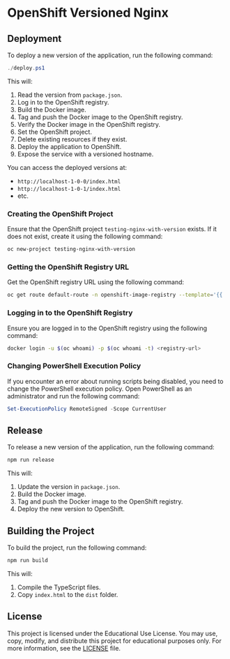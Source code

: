 # OpenShift Versioned Nginx

## Deployment

To deploy a new version of the application, run the following command:

```powershell
./deploy.ps1
```

This will:
1. Read the version from `package.json`.
2. Log in to the OpenShift registry.
3. Build the Docker image.
4. Tag and push the Docker image to the OpenShift registry.
5. Verify the Docker image in the OpenShift registry.
6. Set the OpenShift project.
7. Delete existing resources if they exist.
8. Deploy the application to OpenShift.
9. Expose the service with a versioned hostname.

You can access the deployed versions at:
- `http://localhost-1-0-0/index.html`
- `http://localhost-1-0-1/index.html`
- etc.

### Creating the OpenShift Project

Ensure that the OpenShift project `testing-nginx-with-version` exists. If it does not exist, create it using the following command:

```sh
oc new-project testing-nginx-with-version
```

### Getting the OpenShift Registry URL

Get the OpenShift registry URL using the following command:

```sh
oc get route default-route -n openshift-image-registry --template='{{ .spec.host }}'
```

### Logging in to the OpenShift Registry

Ensure you are logged in to the OpenShift registry using the following command:

```sh
docker login -u $(oc whoami) -p $(oc whoami -t) <registry-url>
```

### Changing PowerShell Execution Policy

If you encounter an error about running scripts being disabled, you need to change the PowerShell execution policy. Open PowerShell as an administrator and run the following command:

```powershell
Set-ExecutionPolicy RemoteSigned -Scope CurrentUser
```

## Release

To release a new version of the application, run the following command:

```powershell
npm run release
```

This will:
1. Update the version in `package.json`.
2. Build the Docker image.
3. Tag and push the Docker image to the OpenShift registry.
4. Deploy the new version to OpenShift.

## Building the Project

To build the project, run the following command:

```powershell
npm run build
```

This will:
1. Compile the TypeScript files.
2. Copy `index.html` to the `dist` folder.

## License

This project is licensed under the Educational Use License. You may use, copy, modify, and distribute this project for educational purposes only. For more information, see the [LICENSE](./LICENSE) file.
